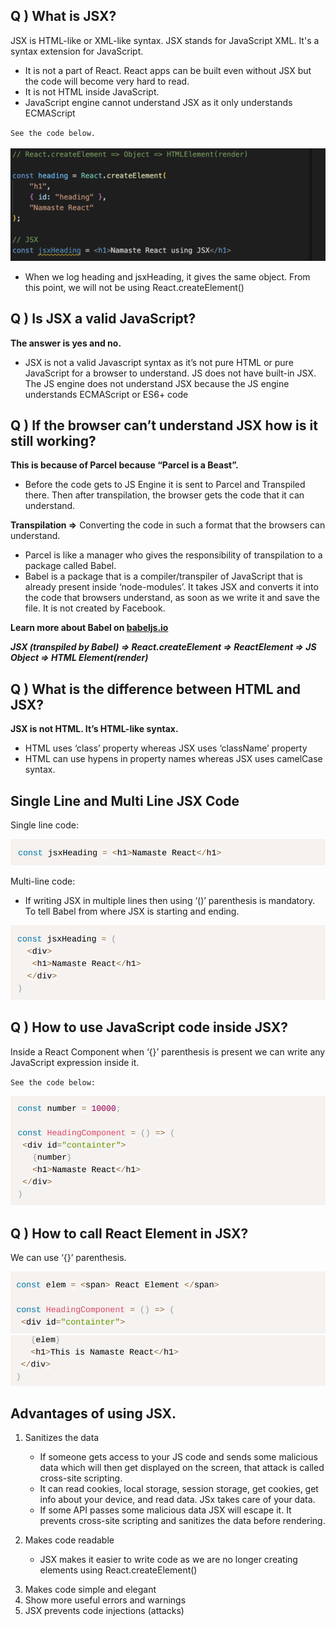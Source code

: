 ## Q ) What is JSX?

JSX is HTML-like or XML-like syntax. JSX stands for JavaScript XML. It's a syntax extension for JavaScript.

- It is not a part of React. React apps can be built even without JSX but the code will become very hard to read.
- It is not HTML inside JavaScript.
- JavaScript engine cannot understand JSX as it only understands ECMAScript

`See the code below.` </br></br> ![Code Example](image-1.png)

- When we log heading and jsxHeading, it gives the same object. From this point, we will not be using React.createElement()

## Q ) Is JSX a valid JavaScript?

**The answer is yes and no.**

- JSX is not a valid Javascript syntax as it’s not pure HTML or pure JavaScript for a browser to understand. JS does not have built-in JSX. The JS engine does not understand JSX because the JS engine understands ECMAScript or ES6+ code

## Q ) If the browser can’t understand JSX how is it still working?

**This is because of Parcel because “Parcel is a Beast”.**

- Before the code gets to JS Engine it is sent to Parcel and Transpiled there. Then after transpilation, the browser gets the code that it can understand.

**Transpilation ⇒** Converting the code in such a format that the browsers can understand.

- Parcel is like a manager who gives the responsibility of transpilation to a package called Babel.
- Babel is a package that is a compiler/transpiler of JavaScript that is already present inside ‘node-modules’. It takes JSX and converts it into the code that browsers understand, as soon as we write it and save the file. It is not created by Facebook.

**Learn more about Babel on [babeljs.io](https://babeljs.io/)**

**_JSX (transpiled by Babel) ⇒ React.createElement ⇒ ReactElement ⇒ JS Object ⇒ HTML Element(render)_**

## Q ) What is the difference between HTML and JSX?

**JSX is not HTML. It’s HTML-like syntax.**

- HTML uses ‘class’ property whereas JSX uses ‘className’ property
- HTML can use hypens in property names whereas JSX uses camelCase syntax.

## Single Line and Multi Line JSX Code

Single line code:

![Single line code](image-4.png)

Multi-line code:

- If writing JSX in multiple lines then using ‘()’ parenthesis is mandatory. To tell Babel from where JSX is starting and ending.

![Multi-line code](image-5.png)

## Q ) How to use JavaScript code inside JSX?

Inside a React Component when ‘{}’ parenthesis is present we can write any JavaScript expression inside it.

`See the code below:`

![JS inside JSX](image-3.png)

## Q ) How to call React Element in JSX?

We can use ‘{}’ parenthesis.

![React Element in JSX](image.png)
![React Element in JSX](image-2.png)

## Advantages of using JSX.

1. Sanitizes the data

   - If someone gets access to your JS code and sends some malicious data which will then get displayed on the screen, that attack is called cross-site scripting.
   - It can read cookies, local storage, session storage, get cookies, get info about your device, and read data. JSx takes care of your data.
   - If some API passes some malicious data JSX will escape it. It prevents cross-site scripting and sanitizes the data before rendering.

2. Makes code readable
   - JSX makes it easier to write code as we are no longer creating elements using React.createElement()

3) Makes code simple and elegant
4) Show more useful errors and warnings
5) JSX prevents code injections (attacks)
